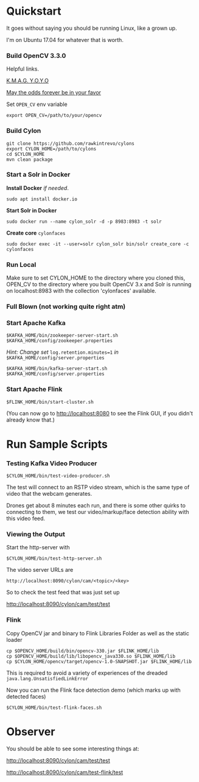 
# Quickstart

It goes without saying you should be running Linux, like a grown up. 

I'm on Ubuntu 17.04 for whatever that is worth.

### Build OpenCV 3.3.0

Helpful links.

[K.M.A.G. Y.O.Y.O](http://www.urbandictionary.com/define.php?term=KMAG%20YOYO)

[May the odds forever be in your favor](http://opencv-java-tutorials.readthedocs.io/en/latest/01-installing-opencv-for-java.html)

Set `OPEN_CV` env variable 
	
	export OPEN_CV=/path/to/your/opencv

### Build Cylon

	git clone https://github.com/rawkintrevo/cylons
	export CYLON_HOME=/path/to/cylons
	cd $CYLON_HOME
	mvn clean package

### Start a Solr in Docker 

**Install Docker** _if needed_.

	sudo apt install docker.io
	
**Start Solr in Docker**

	sudo docker run --name cylon_solr -d -p 8983:8983 -t solr
	
**Create core** `cylonfaces`

	sudo docker exec -it --user=solr cylon_solr bin/solr create_core -c cylonfaces
	
### Run Local

Make sure to set CYLON_HOME to the directory where you cloned this, OPEN_CV to the directory where
you built OpenCV 3.x and Solr is running on localhost:8983 with the collection 'cylonfaces' available.




### Full Blown (not working quite right atm)

### Start Apache Kafka 

`$KAFKA_HOME/bin/zookeeper-server-start.sh $KAFKA_HOME/config/zookeeper.properties`

*Hint: Change set* `log.retention.minutes=1` *in* `$KAFKA_HOME/config/server.properties` 

`$KAFKA_HOME/bin/kafka-server-start.sh $KAFKA_HOME/config/server.properties`


### Start Apache Flink

`$FLINK_HOME/bin/start-cluster.sh`

(You can now go to [http://localhost:8080](http://localhost:8080) to see the Flink GUI, if you didn't already know that.)

# Run Sample Scripts

### Testing Kafka Video Producer

`$CYLON_HOME/bin/test-video-producer.sh`

The test will connect to an RSTP video stream, which is the same type of video that the webcam generates.

Drones get about 8 minutes each run, and there is some other quirks to connecting to them, we test our video/markup/face
 detection ability with this video feed.
 
### Viewing the Output

Start the http-server with 

`$CYLON_HOME/bin/test-http-server.sh`

The video server URLs are 

`http://localhost:8090/cylon/cam/<topic>/<key>`

So to check the test feed that was just set up

[http://localhost:8090/cylon/cam/test/test](http://localhost:8090/cylon/cam/test/test)

### Flink

Copy OpenCV jar and binary to Flink Libraries Folder as well as the static loader

	cp $OPENCV_HOME/build/bin/opencv-330.jar $FLINK_HOME/lib
	cp $OPENCV_HOME/build/lib/libopencv_java330.so $FLINK_HOME/lib
	cp $CYLON_HOME/opencv/target/opencv-1.0-SNAPSHOT.jar $FLINK_HOME/lib

	
This is required to avoid a variety of experiences of the dreaded
`java.lang.UnsatisfiedLinkError`
	
Now you can run the Flink face detection demo (which marks up with detected faces)

`$CYLON_HOME/bin/test-flink-faces.sh`

# Observer

You should be able to see some interesting things at:

[http://localhost:8090/cylon/cam/test/test](http://localhost:8090/cylon/cam/test/test)

[http://localhost:8090/cylon/cam/test-flink/test](http://localhost:8090/cylon/cam/test-flink/test)


